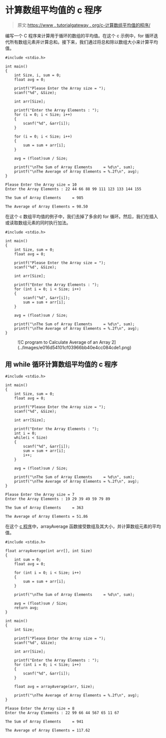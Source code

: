 # 计算数组平均值的 c 程序

> 原文:[https://www . tutorialgateway . org/c-计算数组平均值的程序/](https://www.tutorialgateway.org/c-program-to-calculate-average-of-an-array/)

编写一个 C 程序来计算用于循环的数组的平均值。在这个 c 示例中，for 循环迭代所有数组元素并计算总和。接下来，我们通过将总和除以数组大小来计算平均值。

```
#include <stdio.h>

int main()
{
	int Size, i, sum = 0;
	float avg = 0;

	printf("Please Enter the Array size = ");
	scanf("%d", &Size);

	int arr[Size];

	printf("Enter the Array Elements : ");
	for (i = 0; i < Size; i++)
	{
		scanf("%d", &arr[i]);
	}

	for (i = 0; i < Size; i++)
	{
		sum = sum + arr[i];
	}

	avg = (float)sum / Size;

	printf("\nThe Sum of Array Elements     = %d\n", sum);
	printf("\nThe Average of Array Elements = %.2f\n", avg);
}
```

```
Please Enter the Array size = 10
Enter the Array Elements : 22 44 66 88 99 111 123 133 144 155

The Sum of Array Elements     = 985

The Average of Array Elements = 98.50
```

在这个 c 数组平均值的例子中，我们去掉了多余的 for 循环。然后，我们在插入或读取数组元素的同时执行加法。

```
#include <stdio.h>

int main()
{
	int Size, sum = 0;
	float avg = 0;

	printf("Please Enter the Array size = ");
	scanf("%d", &Size);

	int arr[Size];

	printf("Enter the Array Elements : ");
	for (int i = 0; i < Size; i++)
	{
		scanf("%d", &arr[i]);
		sum = sum + arr[i];
	}

	avg = (float)sum / Size;

	printf("\nThe Sum of Array Elements     = %d\n", sum);
	printf("\nThe Average of Array Elements = %.2f\n", avg);
}
```

<figure class="wp-block-image size-large">![C program to Calculate Average of an Array 2](../Images/e016d54101cf03966bb40e4cc084cde1.png)</figure>

## 用 while 循环计算数组平均值的 c 程序

```
#include <stdio.h>

int main()
{
	int Size, sum = 0;
	float avg = 0;

	printf("Please Enter the Array size = ");
	scanf("%d", &Size);

	int arr[Size];

	printf("Enter the Array Elements : ");
	int i = 0; 
	while(i < Size)
	{
		scanf("%d", &arr[i]);
		sum = sum + arr[i];
		i++;
	}

	avg = (float)sum / Size;

	printf("\nThe Sum of Array Elements     = %d\n", sum);
	printf("\nThe Average of Array Elements = %.2f\n", avg);
}
```

```
Please Enter the Array size = 7
Enter the Array Elements : 19 29 39 49 59 79 89

The Sum of Array Elements     = 363

The Average of Array Elements = 51.86
```

在这个 [c 程序](https://www.tutorialgateway.org/c-programming-examples/)中，arrayAverage 函数接受数组及其大小，并计算数组元素的平均值。

```
#include <stdio.h>

float arrayAverage(int arr[], int Size)
{
	int sum = 0;
	float avg = 0;

	for (int i = 0; i < Size; i++)
	{
		sum = sum + arr[i];
	}

	printf("\nThe Sum of Array Elements     = %d\n", sum);

	avg = (float)sum / Size;
	return avg;
}

int main()
{
	int Size;

	printf("Please Enter the Array size = ");
	scanf("%d", &Size);

	int arr[Size];

	printf("Enter the Array Elements : ");
	for (int i = 0; i < Size; i++)
	{
		scanf("%d", &arr[i]);
	}

	float avg = arrayAverage(arr, Size);

	printf("\nThe Average of Array Elements = %.2f\n", avg);
}
```

```
Please Enter the Array size = 8
Enter the Array Elements : 22 99 66 44 567 65 11 67

The Sum of Array Elements     = 941

The Average of Array Elements = 117.62
```